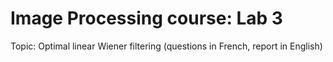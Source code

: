 # Image Processing course: Lab 3
Topic: Optimal linear Wiener filtering (questions in French, report in English)
